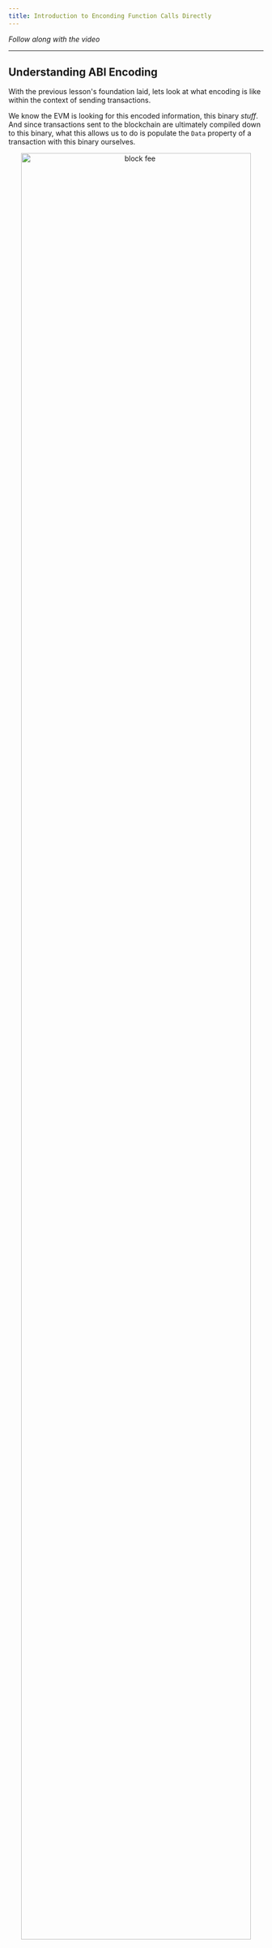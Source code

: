 ```yaml
---
title: Introduction to Enconding Function Calls Directly
---
```


_Follow along with the video_

---

## Understanding ABI Encoding

With the previous lesson's foundation laid, lets look at what encoding is like within the context of sending transactions.

We know the EVM is looking for this encoded information, this binary _stuff_. And since transactions sent to the blockchain are ultimately compiled down to this binary, what this allows us to do is populate the `Data` property of a transaction with this binary ourselves.

<div>
<div style="text-align: center">
    <img src="/security-section-1/11-encoding-function/encoding-function2.png" style="width: 95%; height: auto;" alt="block fee"> 
    <div style="font-size: 10">Remember the properties of a Transaction</div>
</div>
</div>

### ABI Encoding and Transactions

When an Ethereum transaction is initiated, it is essentially reduced to binary code. This transformation pertains not just to a contract deployment but also a function call. In both cases - transactions and function calls - the data field holds the key.

In a contract deployment, the data field contains the contract's binary code. But for a function call, the data field holds the instructions about what data to send and which function to address.

Let's dive into an example. If we inspect a transaction on Ethereum using Etherscan, you'll notice a field labeled 'Input data.' Within this field, you'll discover a jumble of hexadecimals - this is the encoded function call.

**Example Input Data**

```js
Function: enterRaffle(...)
Method ID: 0x2cfcc539
```

This `Method ID`, sometimes referred to as a `function signature`, is an encoding of that particular function, including it's name and argument types.

This encoded function call in the data field is how the EVM, or any EVM compatible chain, deciphers which function should be executed.

### Direct Function Calls

<img src="/security-section-1/11-encoding-function/encoding-function1.png" style="width: 100%; height: auto;" alt="block fee">

With our understanding of ABI encoding, the possibilities expand. We're now able to populate the data field of our transactions directly with the binary or hex code corresponding to the desired function call. Remember, when you initially compile your transaction, `data` was a field that existed? This is where that comes into play.

You may wonder why this ability is any better than directly using the interface or the Application Binary Interface (ABI). However, there could be scenarios when you might only possess the function name or the parameters. You might even want your code to make arbitrary calls, dangling at the edge of advanced programming. This is when knowing how to populate the data field directly becomes pivotal.

### Sending the Transactions

So, how do we transform this understanding into action - how do we populate the data field and then send these custom, data-encoded transactions?

In solidity, we rely on some low-level keywords - `staticcall` and `call` - to perform this function. `staticcall` and `call` are used for view or pure functions and functions that change the blockchains' state, respectively.

In these functions, the code that specifies a particular function to execute goes into the parentheses (data field). For instance, in a previous function utilized for our lottery contract,

```js
function withdraw(address recentWinner) public {
    (bool success, ) = recentWinner.call{value: address.(this).balance}("");
    require(success, "Transfer Failed");
}
```

the `{value: address.(this).balance}` segment updates the transaction's value field while the empty parentheses imply there's no function to call; the transaction merely sends money.

However, if a function needs to be executed or data should be sent, it can be specified in the parentheses, let's combine this with our previous `Method ID` we got from etherscan.

```js
function enterRaffle(uint256 entryFee) public payable {
    PuppyRaffle puppyRaffle = new PuppyRaffle;
    puppyRaffle.call{value: entryFee}("0x2cfcc539");
}
```

In the above example, you can see that we're passing the `entryFee` as an argument to the `value` property of the transaction and in the `data` field we are populating the `function signature`. This will tell the EVM, what to call, where and how much to send.

### Wrap Up

To wrap it up, remember that although the realm of Ethereum and EVM might seem overwhelming at first, understanding their machinations, such as ABI encoding, one concept at a time allows you to become an active participant in the blockchain network, enhancing your ability to interact effectively and perform more advanced operations.

> "The function of good programming is to do the thinking for you, to the extent possible, so that when you're using it, your mind is free to think." - Joshua Bloch
